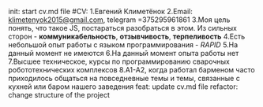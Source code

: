 init: start cv.md file
#CV:
1.Евгений Климетёнок
2.Email: klimetenyok2015@gmail.com, telegram =375295961861
3.Моя цель понять, что такое JS, постараться разобраться в этом. Из сильных сторон - **коммуникабельность**, **отзывчивость**, **терпеливость**
4.Есть небольшой опыт работы с языком программирования - _RAPID_
5.На данный момент не имеются
6.На данный момент опыта работы нет
7.Высшее техническое, курсы по программированию сварочных робототехнических комплексов
8.А1-А2, когда работал барменом часто приходилось общаться на повседневные темы и темы, связанные с кухней или баром нашего заведения
feat: update cv.md file
refactor: change structure of the project
